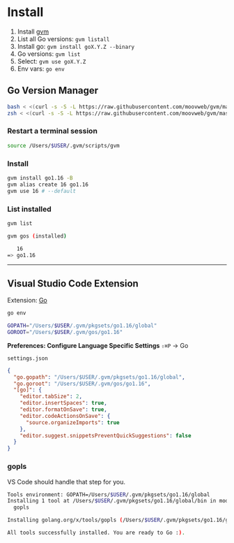 # Install

1. Install [gvm](https://github.com/moovweb/gvm)
2. List all Go versions: `gvm listall`
3. Install go: `gvm install goX.Y.Z --binary`
4. Go versions: `gvm list`
5. Select: `gvm use goX.Y.Z`
6. Env vars: `go env`

## Go Version Manager

```bash
bash < <(curl -s -S -L https://raw.githubusercontent.com/moovweb/gvm/master/binscripts/gvm-installer)
zsh < <(curl -s -S -L https://raw.githubusercontent.com/moovweb/gvm/master/binscripts/gvm-installer)
```

### Restart a terminal session

```bash
source /Users/$USER/.gvm/scripts/gvm
```

### Install

```bash
gvm install go1.16 -B
gvm alias create 16 go1.16
gvm use 16 # --default
```

### List installed

```bash
gvm list

gvm gos (installed)

   16
=> go1.16
```

---

## Visual Studio Code Extension

Extension: [Go](https://marketplace.visualstudio.com/items?itemName=golang.go)

```bash
go env

GOPATH="/Users/$USER/.gvm/pkgsets/go1.16/global"
GOROOT="/Users/$USER/.gvm/gos/go1.16"
```

**Preferences: Configure Language Specific Settings** `⇧⌘P` → Go

`settings.json`

```json
{
  "go.gopath": "/Users/$USER/.gvm/pkgsets/go1.16/global",
  "go.goroot": "/Users/$USER/.gvm/gos/go1.16",
  "[go]": {
    "editor.tabSize": 2,
    "editor.insertSpaces": true,
    "editor.formatOnSave": true,
    "editor.codeActionsOnSave": {
      "source.organizeImports": true
    },
    "editor.suggest.snippetsPreventQuickSuggestions": false
  }
}
```

### gopls

VS Code should handle that step for you.

```bash
Tools environment: GOPATH=/Users/$USER/.gvm/pkgsets/go1.16/global
Installing 1 tool at /Users/$USER/.gvm/pkgsets/go1.16/global/bin in module mode.
  gopls

Installing golang.org/x/tools/gopls (/Users/$USER/.gvm/pkgsets/go1.16/global/bin/gopls) SUCCEEDED

All tools successfully installed. You are ready to Go :).
```
